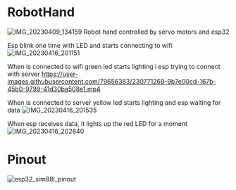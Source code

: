 # RobotHand

![IMG_20230409_134159](https://user-images.githubusercontent.com/79656363/232335004-cd1dfdd8-887f-4119-94cc-eb8bc0d06b9a.jpg)
Robot hand controlled by servo motors and esp32


Esp blink one time with LED  and starts connecting to wifi
![IMG_20230416_201151](https://user-images.githubusercontent.com/79656363/232334487-1fffe64a-1557-40ba-a3aa-dee8c9c94762.jpg)


When is connected to wifi green led starts lighting i esp trying to connect with server
https://user-images.githubusercontent.com/79656363/230771269-9b7e00cd-167b-45b0-9799-41d30ba508e1.mp4

When is connected to server yellow led starts lighting and esp waiting for data 
![IMG_20230416_201535](https://user-images.githubusercontent.com/79656363/232335114-bb5cd555-6044-438d-848a-6d95ec7a365d.jpg)


When esp receives data, it lights up the red LED for a moment
![IMG_20230416_202840](https://user-images.githubusercontent.com/79656363/232335195-f333939c-2046-430b-bddf-cbe115ede9fa.jpg)




# Pinout

![esp32_sim88l_pinout](https://user-images.githubusercontent.com/79656363/230772355-7e2b0e49-8e3e-4e26-90a1-d4d4159f6f98.jpg)
